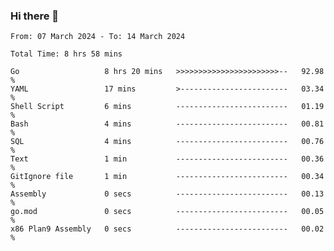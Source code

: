 ### Hi there 👋

<!--
**zhumeme/zhumeme** is a ✨ _special_ ✨ repository because its `README.md` (this file) appears on your GitHub profile.

Here are some ideas to get you started:

- 🔭 I’m currently working on ...
- 🌱 I’m currently learning ...
- 👯 I’m looking to collaborate on ...
- 🤔 I’m looking for help with ...
- 💬 Ask me about ...
- 📫 How to reach me: ...
- 😄 Pronouns: ...
- ⚡ Fun fact: ...
-->

<!--START_SECTION:waka-->

```all_time
From: 07 March 2024 - To: 14 March 2024

Total Time: 8 hrs 58 mins

Go                   8 hrs 20 mins   >>>>>>>>>>>>>>>>>>>>>>>--   92.98 %
YAML                 17 mins         >------------------------   03.34 %
Shell Script         6 mins          -------------------------   01.19 %
Bash                 4 mins          -------------------------   00.81 %
SQL                  4 mins          -------------------------   00.76 %
Text                 1 min           -------------------------   00.36 %
GitIgnore file       1 min           -------------------------   00.34 %
Assembly             0 secs          -------------------------   00.13 %
go.mod               0 secs          -------------------------   00.05 %
x86 Plan9 Assembly   0 secs          -------------------------   00.02 %
```

<!--END_SECTION:waka-->
